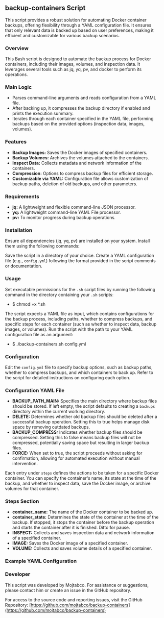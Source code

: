 ## backup-containers Script

This script provides a robust solution for automating Docker container backups, offering flexibility through a YAML configuration file. It ensures that only relevant data is backed up based on user preferences, making it efficient and customizable for various backup scenarios.

### Overview

This Bash script is designed to automate the backup process for Docker containers, including their images, volumes, and inspection data. It leverages several tools such as jq, yq, pv, and docker to perform its operations.

### Main Logic

- Parses command-line arguments and reads configuration from a YAML file.
- After backing up, it compresses the backup directory if enabled and prints the execution summary.
- Iterates through each container specified in the YAML file, performing backups based on the provided options (inspection data, images, volumes).

### Features

- **Backup Images:** Saves the Docker images of specified containers.
- **Backup Volumes:** Archives the volumes attached to the containers.
- **Inspect Data:** Collects metadata and network information of the containers.
- **Compression:** Options to compress backup files for efficient storage.
- **Customizable via YAML:** Configuration file allows customization of backup paths, deletion of old backups, and other parameters.

### Requirements

- **jq:** A lightweight and flexible command-line JSON processor.
- **yq:** A lightweight command-line YAML File processor.
- **pv:** To monitor progress during backup operations.

### Installation

Ensure all dependencies (jq, yq, pv) are installed on your system. Install them using the following commands:


Save the script in a directory of your choice. Create a YAML configuration file (e.g., `config.yml`) following the format provided in the script comments or documentation.

### Usage

Set executable permissions for the `.sh` script files by running the following command in the directory containing your `.sh` scripts:

- $ chmod +x *.sh

The script expects a YAML file as input, which contains configurations for the backup process, including paths, whether to compress backups, and specific steps for each container (such as whether to inspect data, backup images, or volumes). Run the script with the path to your YAML configuration file as an argument:

- $ ./backup-containers.sh config.yml


### Configuration

Edit the `config.yml` file to specify backup options, such as backup paths, whether to compress backups, and which containers to back up. Refer to the script for detailed instructions on configuring each option.


### Configuration YAML File

- **BACKUP_PATH_MAIN:** Specifies the main directory where backup files should be stored. If left empty, the script defaults to creating a `backups` directory within the current working directory.
- **DELETE:** Determines whether old backup files should be deleted after a successful backup operation. Setting this to true helps manage disk space by removing outdated backups.
- **BACKUP_COMPRESS:** Indicates whether backup files should be compressed. Setting this to false means backup files will not be compressed, potentially saving space but resulting in larger backup files.
- **FORCE:** When set to true, the script proceeds without asking for confirmation, allowing for automated execution without manual intervention.


Each entry under `steps` defines the actions to be taken for a specific Docker container. You can specify the container's name, its state at the time of the backup, and whether to inspect data, save the Docker image, or archive volumes for that container.

### Steps Section

- **container_name:** The name of the Docker container to be backed up.
- **container_state:** Determines the state of the container at the time of the backup. If stopped, it stops the container before the backup operation and starts the container after it is finished. Ditto for pause.
- **INSPECT:** Collects and saves inspection data and network information of a specified container.
- **IMAGE:** Saves the Docker image of a specified container.
- **VOLUME:** Collects and saves volume details of a specified container.

### Example YAML Configuration


### Developer

This script was developed by Mojtabco. For assistance or suggestions, please contact him or create an issue in the GitHub repository.

For access to the source code and reporting issues, visit the GitHub Repository: [https://github.com/mojtabco/backup-containers](https://github.com/mojtabco/backup-containers)
